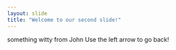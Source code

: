 ```yaml
---
layout: slide
title: "Welcome to our second slide!"
---
```

something witty from John
Use the left arrow to go back!
